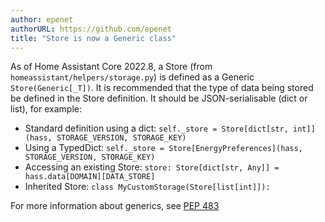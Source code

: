 ```yaml
---
author: epenet
authorURL: https://github.com/epenet
title: "Store is now a Generic class"
---
```


As of Home Assistant Core 2022.8, a Store (from `homeassistant/helpers/storage.py`) is defined as a Generic `Store(Generic[_T])`. It is recommended that the type of data being stored be defined in the Store definition. It should be JSON-serialisable (dict or list), for example:
  - Standard definition using a dict: `self._store = Store[dict[str, int]](hass, STORAGE_VERSION, STORAGE_KEY)`
  - Using a TypedDict: `self._store = Store[EnergyPreferences](hass, STORAGE_VERSION, STORAGE_KEY)`
  - Accessing an existing Store: `store: Store[dict[str, Any]] = hass.data[DOMAIN][DATA_STORE]`
  - Inherited Store: `class MyCustomStorage(Store[list[int]]):`
  
For more information about generics, see [PEP 483](https://peps.python.org/pep-0483/#generic-types)

